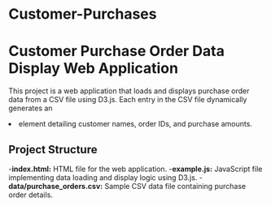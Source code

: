 # Customer-Purchases
# Customer Purchase Order Data Display Web Application
This project is a web application that loads and displays purchase order data from a CSV file using D3.js. Each entry in the CSV file dynamically generates an <li> element detailing customer names, order IDs, and purchase amounts.

## Project Structure
-**index.html:** HTML file for the web application.
-**example.js:** JavaScript file implementing data loading and display logic using D3.js.
-**data/purchase_orders.csv:** Sample CSV data file containing purchase order details.
